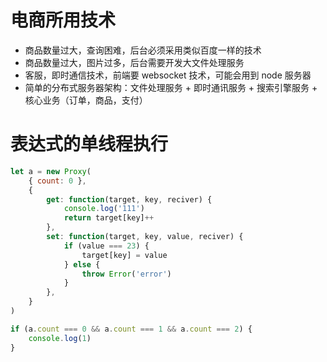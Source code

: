 # 电商所用技术

-   商品数量过大，查询困难，后台必须采用类似百度一样的技术
-   商品数量过大，图片过多，后台需要开发大文件处理服务
-   客服，即时通信技术，前端要 websocket 技术，可能会用到 node 服务器
-   简单的分布式服务器架构：文件处理服务 + 即时通讯服务 + 搜索引擎服务 + 核心业务（订单，商品，支付）

# 表达式的单线程执行

```js
let a = new Proxy(
    { count: 0 },
    {
        get: function(target, key, reciver) {
            console.log('111')
            return target[key]++
        },
        set: function(target, key, value, reciver) {
            if (value === 23) {
                target[key] = value
            } else {
                throw Error('error')
            }
        },
    }
)

if (a.count === 0 && a.count === 1 && a.count === 2) {
    console.log(1)
}
```
